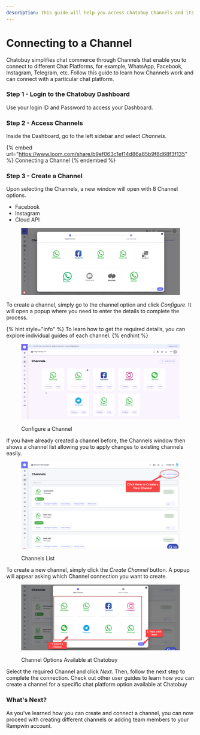 ```yaml
---
description: This guide will help you access Chatobuy Channels and its options.
---
```


# Connecting to a Channel

Chatobuy simplifies chat commerce through Channels that enable you to connect to different Chat Platforms, for example, WhatsApp, Facebook, Instagram, Telegram, etc. Follow this guide to learn how Channels work and can connect with a particular chat platform.

### Step 1 - Login to the Chatobuy Dashboard

Use your login ID and Password to access your Dashboard.

### Step 2 - Access Channels

Inside the Dashboard, go to the left sidebar and select _Channels_.

{% embed url="https://www.loom.com/share/b9ef063c1ef14d86a85b9f8d68f3f135" %}
Connecting a Channel
{% endembed %}

### Step 3 - Create a Channel

Upon selecting the Channels, a new window will open with 8 Channel options.

* Facebook
* Instagram
* Cloud API

<figure><img src=".gitbook/assets/Channel Screen.png" alt=""><figcaption></figcaption></figure>

To create a channel, simply go to the channel option and click _Configure_. It will open a popup where you need to enter the details to complete the process.

{% hint style="info" %}
To learn how to get the required details, you can explore individual guides of each channel.
{% endhint %}

<figure><img src=".gitbook/assets/Creating a channel at RUM Work using Configure option.gif" alt=""><figcaption><p>Configure a Channel</p></figcaption></figure>

If you have already created a channel before, the Channels window then shows a channel list allowing you to apply changes to existing channels easily.

<figure><img src=".gitbook/assets/Creating a New Channel.png" alt=""><figcaption><p>Channels List</p></figcaption></figure>

To create a new channel, simply click the _Create Channel_ button. A popup will appear asking which Channel connection you want to create.

<figure><img src=".gitbook/assets/Selecting a Channel, then Proceeding the Step.png" alt=""><figcaption><p>Channel Options Available at Chatobuy</p></figcaption></figure>

Select the required Channel and click _Next_. Then, follow the next step to complete the connection. Check out other user guides to learn how you can create a channel for a specific chat platform option available at Chatobuy&#x20;

### What's Next?

As you've learned how you can create and connect a channel, you can now proceed with creating different channels or adding team members to your Rampwin account.
